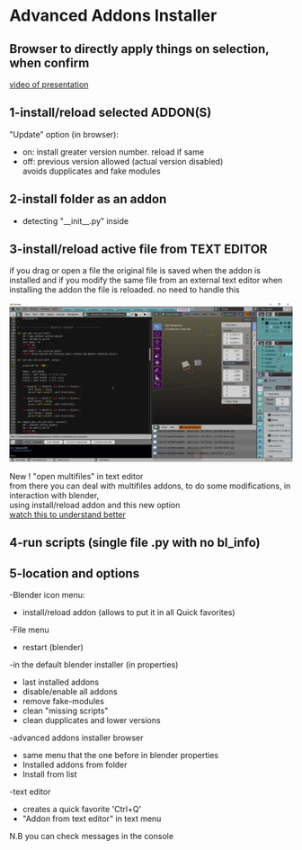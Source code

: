 # Advanced Addons Installer  
## Browser to directly apply things on selection, when confirm  
  
[video of presentation](https://youtu.be/-N1ua8GWvqI)    
  
## 1-install/reload selected ADDON(S)  
 "Update" option (in browser):  
* on: install greater version number. reload if same  
* off: previous version allowed (actual version disabled)  
avoids dupplicates and fake modules  
     
## 2-install folder as an addon  
* detecting  "\_\_init\_\_.py" inside  
  
## 3-install/reload active file from TEXT EDITOR  
if you drag or open a file the original file is saved when the addon is installed
and if you modify the same file from an external text editor when installing the addon 
the file is reloaded. no need to handle this   
   
![](from_text_editor_.gif)  

New ! "open multifiles" in text editor  
from there you can deal with multifiles addons, to do some modifications, in interaction with blender,   
using install/reload addon and this new option  
[watch this to understand better](https://youtu.be/VYJxFDdOBuk)    
  
## 4-run scripts (single file .py with no bl_info)  
  
## 5-location and options 
  
-Blender icon menu:  
 *  install/reload addon (allows to put it in all Quick favorites)  
   
-File menu  
* restart (blender)  
  
-in the default blender installer (in properties)  
* last installed addons  
* disable/enable all addons  
* remove fake-modules  
* clean "missing scripts"  
* clean dupplicates and lower versions  
  
-advanced addons installer browser  
* same menu that the one before in blender properties
* Installed addons from folder  
* Install from list   

 -text editor  
  * creates a quick favorite 'Ctrl+Q' 
  * "Addon from text editor" in text menu

N.B you can check messages in the console


